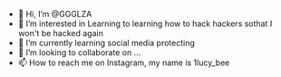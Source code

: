 - 👋 Hi, I’m @GGGLZA
- 👀 I’m interested in Learning to learning how
 to hack hackers sothat I won't be hacked again
- 🌱 I’m currently learning social media protecting
- 💞️ I’m looking to collaborate on ...
- 📫 How to reach me on Instagram, my name is
1lucy_bee

<!---
GGGLZA/GGGLZA is a ✨ special ✨ repository because its `README.md` (this file) appears on your GitHub profile.
You can click the Preview link to take a look at your changes.
--->
